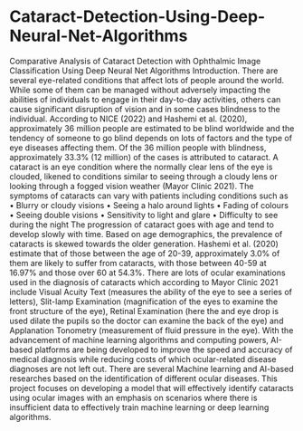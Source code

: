 # Cataract-Detection-Using-Deep-Neural-Net-Algorithms
Comparative Analysis of Cataract Detection with Ophthalmic Image Classification Using Deep Neural Net Algorithms
Introduction. 
There are several eye-related conditions that affect lots of people around the world. While some of them can be managed without adversely impacting the abilities of individuals to engage in their day-to-day activities, others can cause significant disruption of vision and in some cases blindness to the individual. According to NICE (2022) and Hashemi et al. (2020), approximately 36 million people are estimated to be blind worldwide and the tendency of someone to go blind depends on lots of factors and the type of eye diseases affecting them. Of the 36 million people with blindness, approximately 33.3% (12 million) of the cases is attributed to cataract.
A cataract is an eye condition where the normally clear lens of the eye is clouded, likened to conditions similar to seeing through a cloudy lens or looking through a fogged vision weather (Mayor Clinic 2021). The symptoms of cataracts can vary with patients including conditions such as
•	Blurry or cloudy visions
•	Seeing a halo around lights
•	Fading of colours
•	Seeing double visions
•	Sensitivity to light and glare
•	Difficulty to see during the night 
The progression of cataract goes with age and tend to develop slowly with time. Based on age demographics, the prevalence of cataracts is skewed towards the older generation. Hashemi et al. (2020) estimate that of those between the age of 20-39, approximately 3.0% of them are likely to suffer from cataracts, with those between 40-59 at 16.97% and those over 60 at 54.3%. There are lots of ocular examinations used in the diagnosis of cataracts which according to Mayor Clinic 2021 include Visual Acuity Text (measures the ability of the eye to see a series of letters), Slit-lamp Examination (magnification of the eyes to examine the front structure of the eye), Retinal Examination (here the and eye drop is used dilate the pupils so the doctor can examine the back of the eye) and Applanation Tonometry (measurement of fluid pressure in the eye). 
With the advancement of machine learning algorithms and computing powers, AI-based platforms are being developed to improve the speed and accuracy of medical diagnosis while reducing costs of which ocular-related disease diagnoses are not left out. There are several Machine learning and AI-based researches based on the identification of different ocular diseases. This project focuses on developing a model that will effectively identify cataracts using ocular images with an emphasis on scenarios where there is insufficient data to effectively train machine learning or deep learning algorithms.
